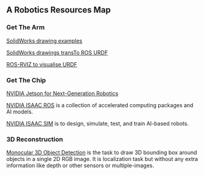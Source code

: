 ## A Robotics Resources Map

### Get The Arm

[SolidWorks drawing examples](https://grabcad.com/)

[SolidWorks drawings transTo ROS URDF](https://github.com/ros/solidworks_urdf_exporter)

[ROS-RVIZ to visualise URDF](http://docs.ros.org/en/jazzy/Tutorials/Intermediate/URDF/Building-a-Visual-Robot-Model-with-URDF-from-Scratch.html)

### Get The Chip 

[NVIDIA Jetson for Next-Generation Robotics](https://www.nvidia.com/en-us/autonomous-machines/embedded-systems/)

[NVIDIA ISAAC ROS](https://developer.nvidia.com/isaac/ros) is a collection of accelerated computing packages and AI models.

[NVIDIA ISAAC SIM](https://github.com/isaac-sim) is to design, simulate, test, and train AI-based robots.

### 3D Reconstruction

[Monocular 3D Object Detection](https://github.com/open-mmlab/mmdetection3d) is the task to draw 3D bounding box around objects in a single 2D RGB image. It is localization task but without any extra information like depth or other sensors or multiple-images.

